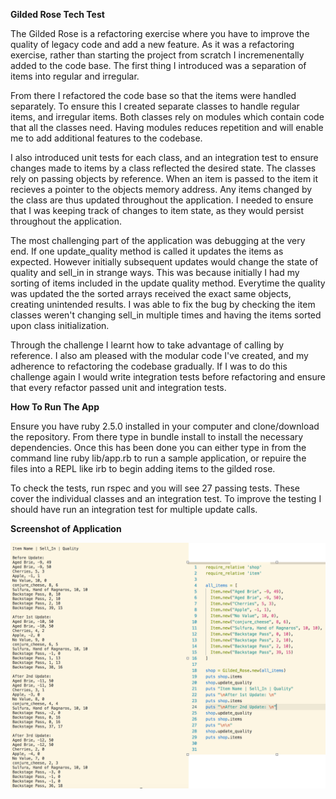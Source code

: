 **Gilded Rose Tech Test**

 The Gilded Rose is a refactoring exercise where you have to improve the quality of legacy code and add a new feature. As it was a refactoring exercise, rather than starting the project from scratch I incremenentally added to the code base. The first thing I introduced was a separation of items into regular and irregular. 
 
 From there I refactored the code base so that the items were handled separately. To ensure this I created separate classes to handle regular items, and irregular items. Both classes rely on modules which contain code that all the classes need. Having modules reduces repetition and will enable me to add additional features to the codebase.

 I also introduced unit tests for each class, and an integration test to ensure changes made to items by a class reflected the desired state. The classes rely on passing objects by reference. When an item is passed to the item it recieves a pointer to the objects memory address. Any items changed by the class are thus updated throughout the application. I needed to ensure that I was keeping track of changes to item state, as they would persist throughout the application.

 The most challenging part of the application was debugging at the very end. If one update_quality method is called it updates the items as expected. However initially subsequent updates would change the state of quality and sell_in in strange ways. This was because initially I had my sorting of items included in the update quality method. Everytime the quality was updated the the sorted arrays received the exact same objects, creating unintended results. I was able to fix the bug by checking the item classes weren't changing sell_in multiple times and having the items sorted upon class initialization. 

 Through the challenge I learnt how to take advantage of calling by reference. I also am pleased with the modular code I've created, and my adherence to refactoring the codebase gradually. If I was to do this challenge again I would write integration tests before refactoring and ensure that every refactor passed unit and integration tests.

 **How To Run The App**

 Ensure you have ruby 2.5.0 installed in your computer and clone/download the repository. From there type in bundle install to install the necessary dependencies. Once this has been done you can either type in from the command line ruby lib/app.rb to run a sample application, or repuire the files into a REPL like irb to begin adding items to the gilded rose.

 To check the tests, run rspec and you will see 27 passing tests. These cover the individual classes and an integration test. To improve the testing I should have run an integration test for multiple update calls. 

 **Screenshot of Application**
 
 ![example application](./example_code.png)

